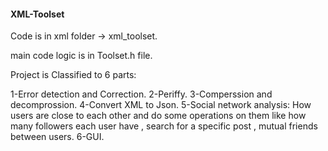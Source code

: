 #### XML-Toolset

Code is in xml folder -> xml_toolset.

main code logic is in Toolset.h file.

Project is Classified to 6 parts:

1-Error detection and Correction.
2-Periffy.
3-Comperssion and decomprossion.
4-Convert XML to Json.
5-Social network analysis: How users are close to each other and do some operations on them like how many followers each user have , search for a specific post , mutual friends between users.
6-GUI.
